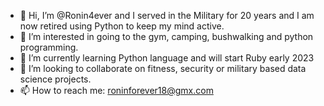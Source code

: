 - 👋 Hi, I’m @Ronin4ever and I served in the Military for 20 years and I am now retired using Python to keep my mind active.
- 👀 I’m interested in going to the gym, camping, bushwalking and python programming.
- 🌱 I’m currently learning Python language and will start Ruby early 2023
- 💞️ I’m looking to collaborate on fitness, security or military based data science projects.
- 📫 How to reach me: roninforever18@gmx.com

<!---
Ronin4ever/Ronin4ever is a ✨ special ✨ repository because its `README.md` (this file) appears on your GitHub profile.
You can click the Preview link to take a look at your changes.
--->
